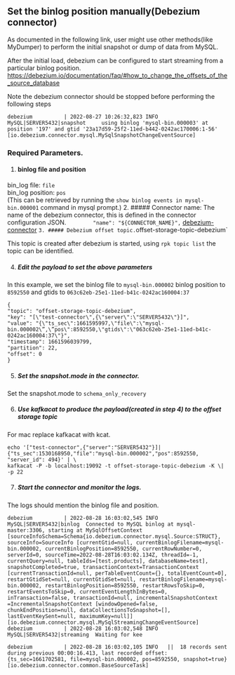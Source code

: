 ## Set the binlog position manually(Debezium connector)

As documented in the following link, user might use other methods(like MyDumper) to perform
the initial snapshot or dump of data from MySQL.

After the initial load, debezium can be configured to start streaming from a particular binlog
position.
https://debezium.io/documentation/faq/#how_to_change_the_offsets_of_the_source_database

Note the debezium connector should be stopped before performing the following steps
```
debezium          | 2022-08-27 10:26:32,823 INFO   MySQL|SERVER5432|snapshot  	 using binlog 'mysql-bin.000003' at position '197' and gtid '23a17d59-25f2-11ed-b442-0242ac170006:1-56'   [io.debezium.connector.mysql.MySqlSnapshotChangeEventSource]
```
### Required Parameters.
1. #### binlog file and position
bin_log file: `file`\
bin_log position: `pos` \
(This can be retrieved by running
the 
`show binlog events in mysql-bin.000001` 
command in mysql prompt.)
2. ##### Connector name: 
The name of the debezium connector, this is defined
in the connector configuration JSON.
`        "name": "${CONNECTOR_NAME}",`
[debezium-connector](../deploy/debezium-connector-setup-schema-registry.sh)
`
3. ##### Debezium offset topic.
`offset-storage-topic-debezium`

This topic is created after debezium is started,
using `rpk topic list`
the topic can be identified.

4. ##### Edit the payload to set the above parameters

In this example, we set the binlog file to `mysql-bin.000002`
binlog position to `8592550`
and gtids to `063c62eb-25e1-11ed-b41c-0242ac160004:37`

```
{
"topic": "offset-storage-topic-debezium",
"key": "[\"test-connector\",{\"server\":\"SERVER5432\"}]",
"value": "{\"ts_sec\":1661595997,\"file\":\"mysql-bin.000002\”,\”pos\":8592550,\"gtids\":\"063c62eb-25e1-11ed-b41c-0242ac160004:37\"}",
"timestamp": 1661596039799,
"partition": 22,
"offset": 0
}
```

5. ##### Set the snapshot.mode in the connector.
Set the snapshot.mode to `schema_only_recovery`


6. ##### Use kafkacat to produce the payload(created in step 4) to the offset storage topic
For mac replace kafkacat with kcat.
```
echo '["test-connector",{"server":"SERVER5432"}]|{"ts_sec":1530168950,"file":"mysql-bin.000002","pos":8592550, "server_id": 494}' | \
kafkacat -P -b localhost:19092 -t offset-storage-topic-debezium -K \| -p 22
```

7. ##### Start the connector and monitor the logs.

The logs should mention the binlog file and position.

```
debezium          | 2022-08-28 16:03:02,545 INFO   MySQL|SERVER5432|binlog  Connected to MySQL binlog at mysql-master:3306, starting at MySqlOffsetContext [sourceInfoSchema=Schema{io.debezium.connector.mysql.Source:STRUCT}, sourceInfo=SourceInfo [currentGtid=null, currentBinlogFilename=mysql-bin.000002, currentBinlogPosition=8592550, currentRowNumber=0, serverId=0, sourceTime=2022-08-28T16:03:02.134Z, threadId=-1, currentQuery=null, tableIds=[test.products], databaseName=test], snapshotCompleted=true, transactionContext=TransactionContext [currentTransactionId=null, perTableEventCount={}, totalEventCount=0], restartGtidSet=null, currentGtidSet=null, restartBinlogFilename=mysql-bin.000002, restartBinlogPosition=8592550, restartRowsToSkip=0, restartEventsToSkip=0, currentEventLengthInBytes=0, inTransaction=false, transactionId=null, incrementalSnapshotContext =IncrementalSnapshotContext [windowOpened=false, chunkEndPosition=null, dataCollectionsToSnapshot=[], lastEventKeySent=null, maximumKey=null]]   [io.debezium.connector.mysql.MySqlStreamingChangeEventSource]
debezium          | 2022-08-28 16:03:02,548 INFO   MySQL|SERVER5432|streaming  Waiting for kee
```

```
debezium          | 2022-08-28 16:03:02,105 INFO   ||  18 records sent during previous 00:00:16.413, last recorded offset: {ts_sec=1661702581, file=mysql-bin.000002, pos=8592550, snapshot=true}   [io.debezium.connector.common.BaseSourceTask]
```